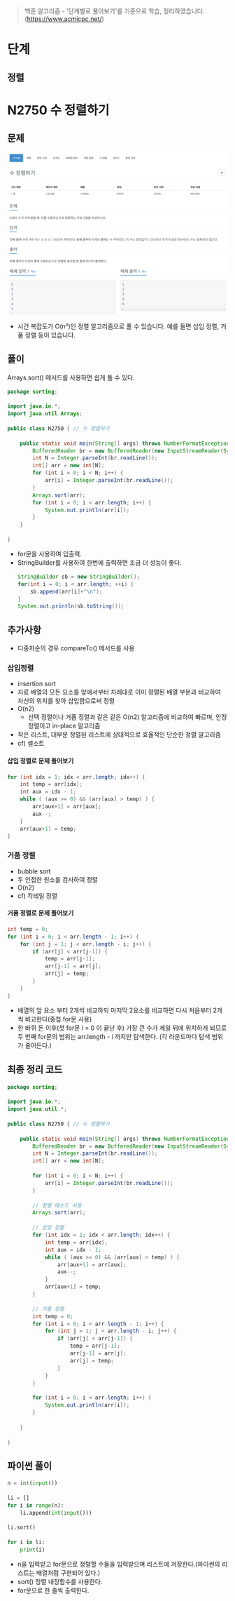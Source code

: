 > 백준 알고리즘 - '단계별로 풀어보기'를 기준으로 학습, 정리하였습니다.(https://www.acmicpc.net/)
# 단계 
## 정렬

# N2750 수 정렬하기

## 문제
![](image/2021-12-28-11-36-38.png)
* 시간 복잡도가 O(n²)인 정렬 알고리즘으로 풀 수 있습니다. 예를 들면 삽입 정렬, 거품 정렬 등이 있습니다.
## 풀이
Arrays.sort() 메서드를 사용하면 쉽게 풀 수 있다.

```java
package sorting;

import java.io.*;
import java.util.Arrays;

public class N2750 { // 수 정렬하기

	public static void main(String[] args) throws NumberFormatException, IOException {
		BufferedReader br = new BufferedReader(new InputStreamReader(System.in));
		int N = Integer.parseInt(br.readLine());
		int[] arr = new int[N];
		for (int i = 0; i < N; i++) {
			arr[i] = Integer.parseInt(br.readLine());
		}
		Arrays.sort(arr);
		for (int i = 0; i < arr.length; i++) {
			System.out.println(arr[i]);
		}
	}

}
```
* for문을 사용하여 입출력.
* StringBuilder를 사용하여 한번에 출력하면 조금 더 성능이 좋다.
  ```java
  StringBuilder sb = new StringBuilder();
  for(int i = 0; i < arr.length; ++i) {
      sb.append(arr[i]+"\n");
  }
  System.out.println(sb.toString());
  ```
## 추가사항
* 다중차순의 경우 compareTo() 메서드를 사용

### 삽입정렬
* insertion sort
* 자료 배열의 모든 요소를 앞에서부터 차례대로 이미 정렬된 배열 부분과 비교하여 자신의 위치를 찾아 삽입함으로써 정렬
* O(n2)
  * 선택 정렬이나 거품 정렬과 같은 같은 O(n2) 알고리즘에 비교하여 빠르며, 안정 정렬이고 in-place 알고리즘
* 작은 리스트, 대부분 정렬된 리스트에 상대적으로 효율적인 단순한 정렬 알고리즘
* cf) 셸소트
  
#### 삽입 정렬로 문제 풀어보기
```java
for (int idx = 1; idx < arr.length; idx++) {
    int temp = arr[idx];
    int aux = idx - 1;
    while ( (aux >= 0) && (arr[aux] > temp) ) {
        arr[aux+1] = arr[aux];
        aux--;
    }
    arr[aux+1] = temp;
}
```

### 거품 정렬
* bubble sort
* 두 인접한 원소를 검사하여 정렬
* O(n2)
* cf) 칵테일 정렬
  
#### 거품 정렬로 문제 풀어보기
```java
int temp = 0;
for (int i = 0; i < arr.length - 1; i++) {
    for (int j = 1; j < arr.length - i; j++) {
        if (arr[j] < arr[j-1]) {
            temp = arr[j-1];
            arr[j-1] = arr[j];
            arr[j] = temp;
        }
    }
}
```
* 배열의 앞 요소 부터 2개씩 비교하되 마지막 2요소를 비교하면 다시 처음부터 2개씩 비교한다(중첩 for문 사용)
* 한 바퀴 돈 이후(첫 for문 i = 0 이 끝난 후) 가장 큰 수가 제일 뒤에 위치하게 되므로 두 번째 for문의 범위는 arr.length - i 까지만 탐색한다. (각 라운드마다 탐색 범위가 줄어든다.)

## 최종 정리 코드
```java
package sorting;

import java.io.*;
import java.util.*;

public class N2750 { // 수 정렬하기

	public static void main(String[] args) throws NumberFormatException, IOException {
		BufferedReader br = new BufferedReader(new InputStreamReader(System.in));
		int N = Integer.parseInt(br.readLine());
		int[] arr = new int[N];
		
		for (int i = 0; i < N; i++) {
			arr[i] = Integer.parseInt(br.readLine());
		}
		
		// 정렬 메소드 사용
		Arrays.sort(arr);
		
		// 삽입 정렬
		for (int idx = 1; idx < arr.length; idx++) {
			int temp = arr[idx];
			int aux = idx - 1;
			while ( (aux >= 0) && (arr[aux] > temp) ) {
				arr[aux+1] = arr[aux];
				aux--;
			}
			arr[aux+1] = temp;
		}
		
		// 거품 정렬
		int temp = 0;
		for (int i = 0; i < arr.length - 1; i++) {
			for (int j = 1; j < arr.length - i; j++) {
				if (arr[j] < arr[j-1]) {
					temp = arr[j-1];
					arr[j-1] = arr[j];
					arr[j] = temp;
				}
			}
		}
		
		for (int i = 0; i < arr.length; i++) {
			System.out.println(arr[i]);
		}
		
	}

}
```

## 파이썬 풀이
```py
n = int(input())
 
li = []
for i in range(n):
    li.append(int(input()))
 
li.sort()
 
for i in li:
    print(i)
```
* n을 입력받고 for문으로 정렬할 수들을 입력받으며 리스트에 저장한다.(파이썬의 리스트는 배열처럼 구현되어 있다.)
* sort() 정렬 내장함수를 사용한다.
* for문으로 한 줄씩 출력한다.